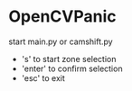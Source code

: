 # OpenCVPanic

start main.py or camshift.py
- 's' to start zone selection
- 'enter' to confirm selection
- 'esc' to exit
